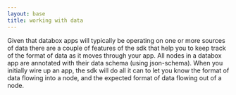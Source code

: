 ```yaml
---
layout: base
title: working with data
---
```


Given that databox apps will typically be operating on one or more sources of data there are a couple of features of the sdk that help you to keep track of the format of data as it moves through your app.  All nodes in a databox app are annotated with their data schema (using json-schema).  When you initially wire up an app, the sdk will do all it can to let you know the format of data flowing into a node, and the expected format of data flowing out of a node.   